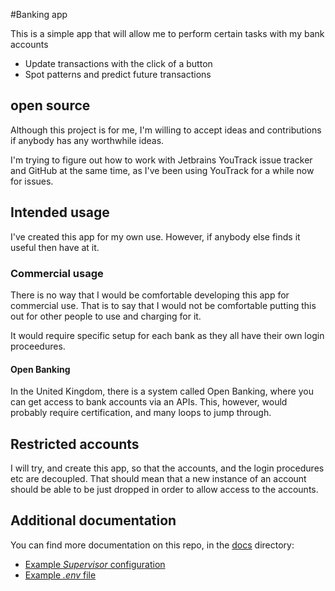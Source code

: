 #Banking app

This is a simple app that will allow me to perform certain
tasks with my bank accounts

*  Update transactions with the click of a button
*  Spot patterns and predict future transactions

## open source

Although this project is for me, I'm willing to accept ideas
and contributions if anybody has any worthwhile ideas.

I'm trying to figure out how to work with Jetbrains YouTrack issue tracker
and GitHub at the same time, as I've been using YouTrack for a while now for issues.

## Intended usage
I've created this app for my own use. However, if anybody else finds it useful then have at it.

### Commercial usage
There is no way that I would be comfortable developing this app for commercial use.
That is to say that I would not be comfortable putting this out for other people to use and charging for it.

It would require specific setup for each bank as they all have their own login proceedures.

#### Open Banking
In the United Kingdom, there is a system called Open Banking, where you can get access to bank accounts via an APIs.
This, however, would probably require certification, and many loops to jump through.

## Restricted accounts
I will try, and create this app, so that the accounts, and the login procedures etc are decoupled.
That should mean that a new instance of an account should be able to be just dropped in order to allow access to the accounts.

## Additional documentation
You can find more documentation on this repo, in the [docs](/docs) directory:
  * [Example *Supervisor* configuration](/docs/supervisor.md)
  * [Example *.env* file](/docs/.env.md)

